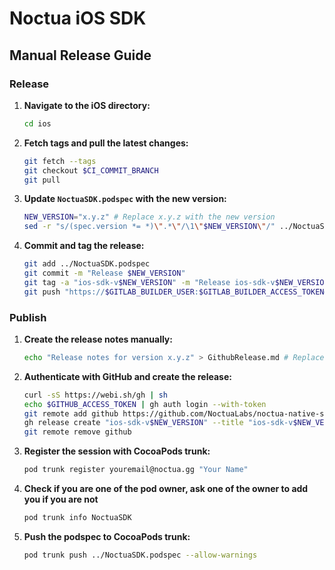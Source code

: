# Noctua iOS SDK

## Manual Release Guide

### Release

1. **Navigate to the iOS directory:**
    ```sh
    cd ios
    ```

2. **Fetch tags and pull the latest changes:**
    ```sh
    git fetch --tags
    git checkout $CI_COMMIT_BRANCH
    git pull
    ```

3. **Update `NoctuaSDK.podspec` with the new version:**
    ```sh
    NEW_VERSION="x.y.z" # Replace x.y.z with the new version
    sed -r "s/(spec.version *= *)\".*\"/\1\"$NEW_VERSION\"/" ../NoctuaSDK.podspec > ../NoctuaSDK.podspec.tmp && mv ../NoctuaSDK.podspec.tmp ../NoctuaSDK.podspec
    ```

4. **Commit and tag the release:**
    ```sh
    git add ../NoctuaSDK.podspec
    git commit -m "Release $NEW_VERSION"
    git tag -a "ios-sdk-v$NEW_VERSION" -m "Release ios-sdk-v$NEW_VERSION"
    git push "https://$GITLAB_BUILDER_USER:$GITLAB_BUILDER_ACCESS_TOKEN@gitlab.com/evosverse/noctua/noctua-sdk-native.git" HEAD:$CI_COMMIT_BRANCH --follow-tags -o ci.skip
    ```

### Publish

1. **Create the release notes manually:**
    ```sh
    echo "Release notes for version x.y.z" > GithubRelease.md # Replace x.y.z with the new version
    ```

2. **Authenticate with GitHub and create the release:**
    ```sh
    curl -sS https://webi.sh/gh | sh
    echo $GITHUB_ACCESS_TOKEN | gh auth login --with-token
    git remote add github https://github.com/NoctuaLabs/noctua-native-sdk.git
    gh release create "ios-sdk-v$NEW_VERSION" --title "ios-sdk-v$NEW_VERSION" --notes-file GithubRelease.md
    git remote remove github
    ```

3. **Register the session with CocoaPods trunk:**
    ```sh
    pod trunk register youremail@noctua.gg "Your Name"
    ```

4. **Check if you are one of the pod owner, ask one of the owner to add you if you are not**
    ```sh
    pod trunk info NoctuaSDK
    ```

5. **Push the podspec to CocoaPods trunk:**
    ```sh
    pod trunk push ../NoctuaSDK.podspec --allow-warnings
    ```
